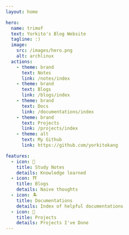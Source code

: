 ```yaml
---
layout: home

hero:
  name: trimof
  text: Yorkito's Blog Website
  tagline: :)
  image:
    src: /images/hero.png
    alt: archlinux
  actions:
    - theme: brand
      text: Notes
      link: /notes/index
    - theme: brand
      text: Blogs
      link: /blogs/index
    - theme: brand
      text: Docs
      link: /documentations/index
    - theme: brand
      text: Projects
      link: /projects/index
    - theme: alt
      text: My Github
      link: https://github.com/yorkitokang

features:
  - icon: 📖
    title: Study Notes
    details: Knowledge learned
  - icon: ⛩️
    title: Blogs
    details: Naive thoughts
  - icon: 🏝️
    title: Documentations
    details: Index of helpful documentations
  - icon: 🦾
    title: Projects
    details: Projects I've Done
---
```

